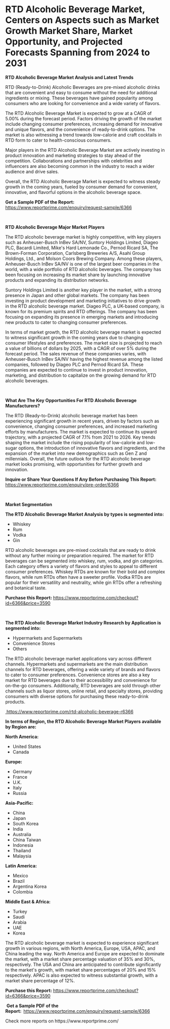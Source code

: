 <p><h1>RTD Alcoholic Beverage Market, Centers on Aspects such as Market Growth Market Share, Market Opportunity, and Projected Forecasts Spanning from 2024 to 2031</h1></p><p><strong>RTD Alcoholic Beverage Market Analysis and Latest Trends</strong></p>
<p><p>RTD (Ready-to-Drink) Alcoholic Beverages are pre-mixed alcoholic drinks that are convenient and easy to consume without the need for additional ingredients or mixing. These beverages have gained popularity among consumers who are looking for convenience and a wide variety of flavors.</p><p>The RTD Alcoholic Beverage Market is expected to grow at a CAGR of 5.00% during the forecast period. Factors driving the growth of the market include changing consumer preferences, increasing demand for innovative and unique flavors, and the convenience of ready-to-drink options. The market is also witnessing a trend towards low-calorie and craft cocktails in RTD form to cater to health-conscious consumers.</p><p>Major players in the RTD Alcoholic Beverage Market are actively investing in product innovation and marketing strategies to stay ahead of the competition. Collaborations and partnerships with celebrities and influencers are also becoming common in the industry to reach a wider audience and drive sales.</p><p>Overall, the RTD Alcoholic Beverage Market is expected to witness steady growth in the coming years, fueled by consumer demand for convenient, innovative, and flavorful options in the alcoholic beverage space.</p></p>
<p><strong>Get a Sample PDF of the Report:&nbsp;</strong> <a href="https://www.reportprime.com/enquiry/request-sample/6366">https://www.reportprime.com/enquiry/request-sample/6366</a></p>
<p>&nbsp;</p>
<p><strong>RTD Alcoholic Beverage Major Market Players</strong></p>
<p><p>The RTD alcoholic beverage market is highly competitive, with key players such as Anheuser-Busch InBev SA/NV, Suntory Holdings Limited, Diageo PLC, Bacardi Limited, Mike's Hard Lemonade Co., Pernod Ricard SA, The Brown-Forman Corporation, Carlsberg Breweries A/S, Asahi Group Holdings, Ltd., and Molson Coors Brewing Company. Among these players, Anheuser-Busch InBev SA/NV is one of the largest beer companies in the world, with a wide portfolio of RTD alcoholic beverages. The company has been focusing on increasing its market share by launching innovative products and expanding its distribution networks.</p><p>Suntory Holdings Limited is another key player in the market, with a strong presence in Japan and other global markets. The company has been investing in product development and marketing initiatives to drive growth in the RTD alcoholic beverage market. Diageo PLC, a UK-based company, is known for its premium spirits and RTD offerings. The company has been focusing on expanding its presence in emerging markets and introducing new products to cater to changing consumer preferences.</p><p>In terms of market growth, the RTD alcoholic beverage market is expected to witness significant growth in the coming years due to changing consumer lifestyles and preferences. The market size is projected to reach a value of billions of dollars by 2025, with a CAGR of over 5% during the forecast period. The sales revenue of these companies varies, with Anheuser-Busch InBev SA/NV having the highest revenue among the listed companies, followed by Diageo PLC and Pernod Ricard SA. These companies are expected to continue to invest in product innovation, marketing, and distribution to capitalize on the growing demand for RTD alcoholic beverages.</p></p>
<p>&nbsp;</p>
<p><strong>What Are The Key Opportunities For RTD Alcoholic Beverage Manufacturers?</strong></p>
<p><p>The RTD (Ready-to-Drink) alcoholic beverage market has been experiencing significant growth in recent years, driven by factors such as convenience, changing consumer preferences, and increased marketing efforts by manufacturers. The market is expected to continue its upward trajectory, with a projected CAGR of 7.1% from 2021 to 2026. Key trends shaping the market include the rising popularity of low-calorie and low-sugar options, the introduction of innovative flavors and ingredients, and the expansion of the market into new demographics such as Gen Z and millennials. Overall, the future outlook for the RTD alcoholic beverage market looks promising, with opportunities for further growth and innovation.</p></p>
<p><strong>Inquire or Share Your Questions If Any Before Purchasing This Report:</strong> <a href="https://www.reportprime.com/enquiry/pre-order/6366">https://www.reportprime.com/enquiry/pre-order/6366</a></p>
<p>&nbsp;</p>
<p><strong>Market Segmentation</strong></p>
<p><strong>The RTD Alcoholic Beverage Market Analysis by types is segmented into:</strong></p>
<p><ul><li>Whiskey</li><li>Rum</li><li>Vodka</li><li>Gin</li></ul></p>
<p><p>RTD alcoholic beverages are pre-mixed cocktails that are ready to drink without any further mixing or preparation required. The market for RTD beverages can be segmented into whiskey, rum, vodka, and gin categories. Each category offers a variety of flavors and styles to appeal to different consumer preferences. Whiskey RTDs are known for their bold and complex flavors, while rum RTDs often have a sweeter profile. Vodka RTDs are popular for their versatility and neutrality, while gin RTDs offer a refreshing and botanical taste.</p></p>
<p><strong>Purchase this Report:&nbsp;</strong><a href="https://www.reportprime.com/checkout?id=6366&price=3590">https://www.reportprime.com/checkout?id=6366&price=3590</a></p>
<p>&nbsp;</p>
<p><strong>The RTD Alcoholic Beverage Market Industry Research by Application is segmented into:</strong></p>
<p><ul><li>Hypermarkets and Supermarkets</li><li>Convenience Stores</li><li>Others</li></ul></p>
<p><p>The RTD alcoholic beverage market applications vary across different channels. Hypermarkets and supermarkets are the main distribution channels for RTD beverages, offering a wide variety of brands and flavors to cater to consumer preferences. Convenience stores are also a key market for RTD beverages due to their accessibility and convenience for on-the-go consumers. Additionally, RTD beverages are sold through other channels such as liquor stores, online retail, and specialty stores, providing consumers with diverse options for purchasing these ready-to-drink products.</p></p>
<p><a href="https://www.reportprime.com/rtd-alcoholic-beverage-r6366">&nbsp;https://www.reportprime.com/rtd-alcoholic-beverage-r6366</a></p>
<p><strong>In terms of Region, the RTD Alcoholic Beverage Market Players available by Region are:</strong></p>
<p>
    <p> <strong> North America: </strong>
        <ul>
            <li>United States</li>
            <li>Canada</li>
        </ul>
        </p> 
    <p> <strong> Europe: </strong>
        <ul>
            <li>Germany</li>
            <li>France</li>
            <li>U.K.</li>
            <li>Italy</li>
            <li>Russia</li>
        </ul>
        </p> 
    <p> <strong> Asia-Pacific: </strong>
        <ul>
            <li>China</li>
            <li>Japan</li>
            <li>South Korea</li>
            <li>India</li>
            <li>Australia</li>
            <li>China Taiwan</li>
            <li>Indonesia</li>
            <li>Thailand</li>
            <li>Malaysia</li>
        </ul>
        </p> 
    <p> <strong> Latin America: </strong>
        <ul>
            <li>Mexico</li>
            <li>Brazil</li>
            <li>Argentina Korea</li>
            <li>Colombia</li>
        </ul>
        </p> 
    <p> <strong> Middle East & Africa: </strong>
        <ul>
            <li>Turkey</li>
            <li>Saudi</li>
            <li>Arabia</li>
            <li>UAE</li>
            <li>Korea</li>
        </ul>
    </p>
    </p>
<p><p>The RTD alcoholic beverage market is expected to experience significant growth in various regions, with North America, Europe, USA, APAC, and China leading the way. North America and Europe are expected to dominate the market, with a market share percentage valuation of 35% and 30%, respectively. The USA and China are anticipated to contribute significantly to the market's growth, with market share percentages of 20% and 15% respectively. APAC is also expected to witness substantial growth, with a market share percentage of 12%.</p></p>
<p><strong>Purchase this Report: </strong><a href="https://www.reportprime.com/checkout?id=6366&price=3590">https://www.reportprime.com/checkout?id=6366&price=3590</a></p>
<p>&nbsp;<strong>Get a Sample PDF of the Report:&nbsp;&nbsp;</strong><a href="https://www.reportprime.com/enquiry/request-sample/6366">https://www.reportprime.com/enquiry/request-sample/6366</a></p>
<p><strong></strong></p>
<p>Check more reports on https://www.reportprime.com/</p>